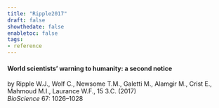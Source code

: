 ```yaml
---
title: "Ripple2017"
draft: false
showthedate: false
enabletoc: false
tags:
- reference
---
```


#### **World scientists’ warning to humanity: a second notice**     
by Ripple W.J., Wolf C., Newsome T.M., Galetti M., Alamgir M., Crist E., Mahmoud M.I., Laurance W.F., 15 3.C. (2017)         
*BioScience* 67: 1026–1028       


